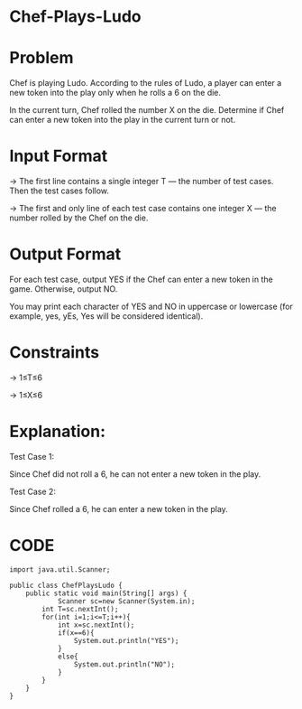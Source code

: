 # Chef-Plays-Ludo

# Problem
Chef is playing Ludo. According to the rules of Ludo, a player can enter a new token into the play only when he rolls a 6 on the die.

In the current turn, Chef rolled the number X on the die. Determine if Chef can enter a new token into the play in the current turn or not.

# Input Format
-> The first line contains a single integer T — the number of test cases. Then the test cases follow.

-> The first and only line of each test case contains one integer X — the number rolled by the Chef on the die.

# Output Format
For each test case, output YES if the Chef can enter a new token in the game. Otherwise, output NO.

You may print each character of YES and NO in uppercase or lowercase (for example, yes, yEs, Yes will be considered identical).

# Constraints

-> 1≤T≤6

-> 1≤X≤6

# Explanation:
Test Case 1: 

Since Chef did not roll a 6, he can not enter a new token in the play.

Test Case 2: 

Since Chef rolled a 6, he can enter a new token in the play.

# CODE

    import java.util.Scanner;
    
    public class ChefPlaysLudo {
        public static void main(String[] args) {
            	Scanner sc=new Scanner(System.in);
    		int T=sc.nextInt();
    		for(int i=1;i<=T;i++){
    		    int x=sc.nextInt();
    		    if(x==6){
    		        System.out.println("YES");
    		    }
    		    else{
    		        System.out.println("NO");
    		    }
    		}
        }
    }
